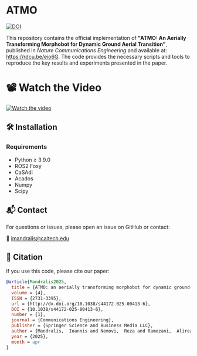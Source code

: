 # **ATMO**  

[![DOI](https://zenodo.org/badge/DOI/https://doi.org/10.1038/s44172-025-00413-6.svg)]([https://arxiv.org/abs/2503.00609](https://doi.org/10.1038/s44172-025-00413-6)) 

This repository contains the official implementation of **"ATMO: An Aerially Transforming Morphobot for Dynamic Ground Aerial Transition"**, published in *Nature Communications Engineering* and available at: https://rdcu.be/eio6G. The code provides the necessary scripts and tools to reproduce the key results and experiments presented in the paper.  

# 📽️ Watch the Video

[![Watch the video](https://img.youtube.com/vi/0DqccJ0pgbs/maxresdefault.jpg)](https://youtu.be/ka0N_Gcyv5s)

## 🛠 **Installation**  
### **Requirements**  
- Python ≥ 3.9.0  
- ROS2 Foxy
- CaSAdi
- Acados
- Numpy
- Scipy

## 📬 **Contact**  
For questions or issues, please open an issue on GitHub or contact:  

📧 [imandralis@caltech.edu](mailto:imandralis@caltech.edu)  

## 📣 **Citation**  
If you use this code, please cite our paper:  

```bibtex
@article{Mandralis2025,
  title = {ATMO: an aerially transforming morphobot for dynamic ground-aerial transition},
  volume = {4},
  ISSN = {2731-3395},
  url = {http://dx.doi.org/10.1038/s44172-025-00413-6},
  DOI = {10.1038/s44172-025-00413-6},
  number = {1},
  journal = {Communications Engineering},
  publisher = {Springer Science and Business Media LLC},
  author = {Mandralis,  Ioannis and Nemovi,  Reza and Ramezani,  Alireza and Murray,  Richard M. and Gharib,  Morteza},
  year = {2025},
  month = apr 
}
